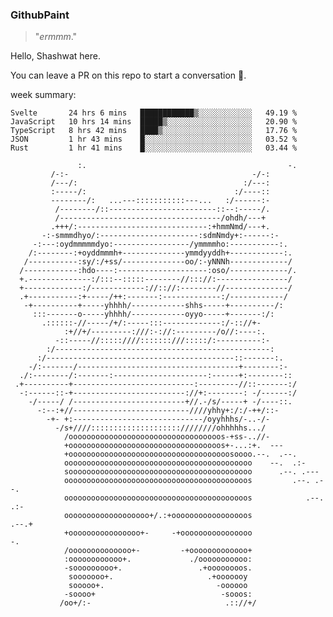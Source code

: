 
### GithubPaint

>"*ermmm*." 

Hello, Shashwat here.

You can leave a PR on this repo to start a conversation 🌝.

week summary: 
<!--START_SECTION:waka-->
```text
Svelte       24 hrs 6 mins   ████████████▒░░░░░░░░░░░░   49.19 % 
JavaScript   10 hrs 14 mins  █████▒░░░░░░░░░░░░░░░░░░░   20.90 % 
TypeScript   8 hrs 42 mins   ████▒░░░░░░░░░░░░░░░░░░░░   17.76 % 
JSON         1 hr 43 mins    █░░░░░░░░░░░░░░░░░░░░░░░░   03.52 % 
Rust         1 hr 41 mins    █░░░░░░░░░░░░░░░░░░░░░░░░   03.44 % 
```
<!--END_SECTION:waka-->
   
	                            
			       :.                                             -.                  
             /-:-                                         -/-:                  
             /---/:                                     :/---:                  
             :-----/:                                 :/----::                  
             --------/:   ...---:::::::::::---...   :/------:-                  
              /--------/::------------------------::--:-----/.                  
              /------------------------------------/ohdh/---+                 
             .+++/:-----------------------------:+hmmNmd/---+.                 
           -:-smmmdhyo/:----------------------:sdmNmdy+:------:-               
         -:---:oydmmmmmdyo:-----------------/ymmmmho:-----------:.              
        /:--------:+oyddmmmh+--------------ymmdyyddh+------------:.             
       /-----------:sy/:/+ss/--------------oo/:-yNNNh-------------/             
      /------------:hdo----:--------------------:oso/-------------/.            
      +.--------------:/:::--:::::--------//::://:----------------/             
      +-------------:/------------://:://:--------//--------------/             
      .+-----------:+-----/++:-------:-------------:/------------/              
       -+----------+-----yhhhh/------------shhs-----+----------/:               
         :::-------o-----yhhhh/------------oyyo-----+-------:/:                 
           .::::::-//-----/+/:-----:::-------------:/-:://+-                   
                :+//+/---------:///:-://:---------/o//:----:.                   
              -::-----//:::::////:::::::///:::::/:----------:-                  
            :/------------------------------------------------:               
          :/------------------------------------------::-------:.               
        -/:-------/------------------------------------+--------:-              
      ./:--------/:-------:---------------------:------+:--------::             
     .+----------+---------------------------:---------//::-------:/            
      -:------::-+-------------------------://+:--------: -/------:/            
        -/-----/ /-------------------------+//.-/s/-----+ -/----::.             
          -:--:+//--------------------------////yhhy+:/:/-++/::-                
            -+- +:-----------------------------/oyyhhhs/-..-/-                  
              -/s+////::::::::::::::::::::////////ohhhhhs.../                   
                /oooooooooooooooooooooooooooooooooos-+ss-..//-                  
                +oooooooooooooooooooooooooooooooooos+-...:+.  ---               
                +oooooooooooooooooooooooooooooooooooosoooo.--.  .--.            
                oooooooooooooooooooooooooooooooooooooooooo    --.  .:-         
                sooooooooooooooooooooooooooooooooooooooooo      .--. .---    
                ooooooooooooooooooooooooooooooooooooooooos         .--. .--.    
                ooooooooooooooooooooooooooooooooooooooooos            .--. .:-  
                ooooooooooooooooooo+/.:+ooooooooooooooooos               .--.+  
                +oooooooooooooooo+-     -+oooooooooooooooo                  -.  
                /oooooooooooooo+-         -+ooooooooooooo+                      
                :oooooooooooo+.             ./ooooooooooo:                      
                -sooooooooo+.                 .+oooooooos.                      
                 sooooooo+.                     .+ooooooy                     
                 sooooo+.                         -oooooo                       
                -soooo+                            -sooos:                    
               /oo+/:-                              .:://+/
